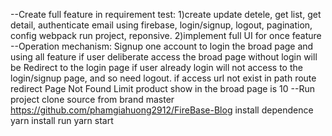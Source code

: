 --Create full feature in requirement test:
1)create update detele, get list, get detail, authenticate email using firebase, login/signup, logout, pagination, config webpack run project, reponsive.
2)implement full UI for once feature
--Operation mechanism:
Signup one account to login the broad page and using all feature
if user deliberate access the broad page without login will be Redirect to the login page
if user already login will not access to the login/signup page, and so need logout.
if access url not exist in path route redirect Page Not Found
Limit product show in the broad page is 10
--Run project
clone source from brand master https://github.com/phamgiahuong2912/FireBase-Blog
install dependence yarn install
run yarn start
